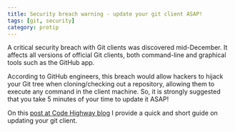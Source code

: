 ```yaml
---
title: Security breach warning - update your git client ASAP!
tags: [git, security]
category: protip
---
```


A critical security breach with Git clients was discovered mid-December. It affects all versions of official Git clients, both command-line and graphical tools such as the GitHub app.

According to GitHub engineers, this breach would allow hackers to hijack your Git tree when cloning/checking out a repository, allowing them to execute any command in the client machine. So, it is strongly suggested that you take 5 minutes of your time to update it ASAP!

On this [post at Code Highway blog](http://avenuecode.com/security-breach-warning-update-git-client-asap/) I provide a quick and short guide on updating your git client.
